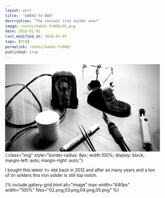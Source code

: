 ```yaml
---
layout: post
title:  "HAKKO Fx-888"
description: "The coolest iron solder ever"
image: /notes/hakko-fx888/05.png
date: 2018-01-01
last_modified_at: 2018-01-01
tags: [PCB]
permalink: /notes/hakko-fx888/
published: true
---
```


![image](01.png){:class="img" style="border-radius: 8px; width:100%; display: block; margin-left: auto; margin-right: auto;"}

I bought this `HAKKO Fx-888` back in 2012 and after so many years and a ton of tin solders this iron solder is still top notch.

{% include gallery-grid.html alt="image" max-width="640px" width="100%" files="02.png,03.png,04.png,05.png" %}

